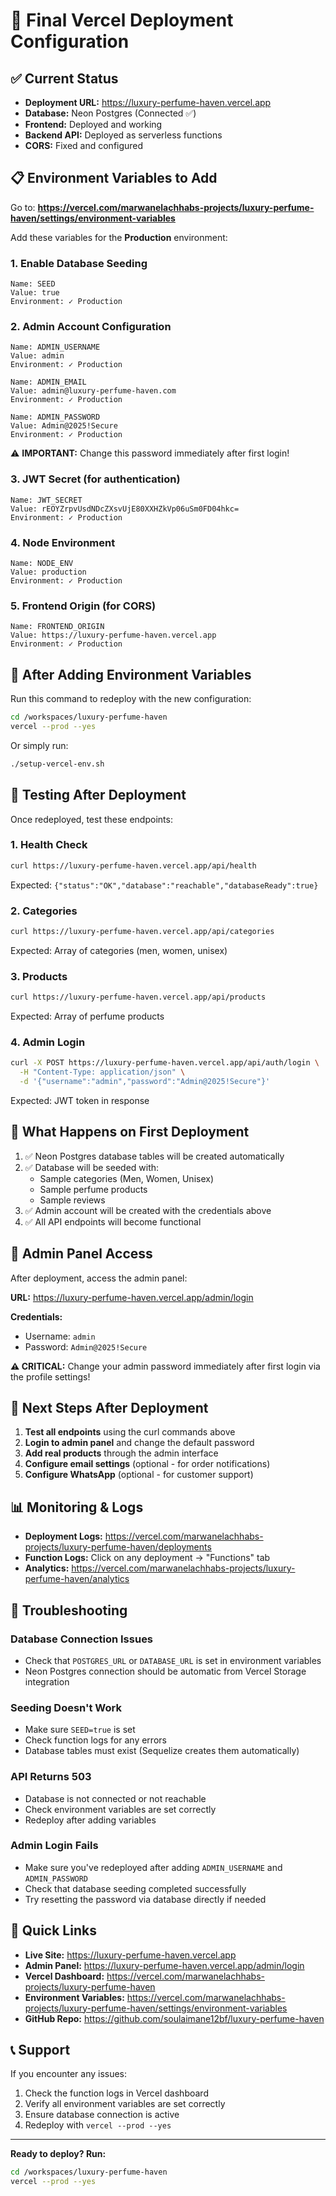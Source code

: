 # 🚀 Final Vercel Deployment Configuration

## ✅ Current Status
- **Deployment URL:** https://luxury-perfume-haven.vercel.app
- **Database:** Neon Postgres (Connected ✅)
- **Frontend:** Deployed and working
- **Backend API:** Deployed as serverless functions
- **CORS:** Fixed and configured

## 📋 Environment Variables to Add

Go to: **https://vercel.com/marwanelachhabs-projects/luxury-perfume-haven/settings/environment-variables**

Add these variables for the **Production** environment:

### 1. Enable Database Seeding
```
Name: SEED
Value: true
Environment: ✓ Production
```

### 2. Admin Account Configuration
```
Name: ADMIN_USERNAME
Value: admin
Environment: ✓ Production
```

```
Name: ADMIN_EMAIL
Value: admin@luxury-perfume-haven.com
Environment: ✓ Production
```

```
Name: ADMIN_PASSWORD
Value: Admin@2025!Secure
Environment: ✓ Production
```
⚠️ **IMPORTANT:** Change this password immediately after first login!

### 3. JWT Secret (for authentication)
```
Name: JWT_SECRET
Value: rEOYZrpvUsdNDcZXsvUjE80XXHZkVp06uSm0FD04hkc=
Environment: ✓ Production
```

### 4. Node Environment
```
Name: NODE_ENV
Value: production
Environment: ✓ Production
```

### 5. Frontend Origin (for CORS)
```
Name: FRONTEND_ORIGIN
Value: https://luxury-perfume-haven.vercel.app
Environment: ✓ Production
```

## 🔄 After Adding Environment Variables

Run this command to redeploy with the new configuration:

```bash
cd /workspaces/luxury-perfume-haven
vercel --prod --yes
```

Or simply run:
```bash
./setup-vercel-env.sh
```

## 🧪 Testing After Deployment

Once redeployed, test these endpoints:

### 1. Health Check
```bash
curl https://luxury-perfume-haven.vercel.app/api/health
```
Expected: `{"status":"OK","database":"reachable","databaseReady":true}`

### 2. Categories
```bash
curl https://luxury-perfume-haven.vercel.app/api/categories
```
Expected: Array of categories (men, women, unisex)

### 3. Products
```bash
curl https://luxury-perfume-haven.vercel.app/api/products
```
Expected: Array of perfume products

### 4. Admin Login
```bash
curl -X POST https://luxury-perfume-haven.vercel.app/api/auth/login \
  -H "Content-Type: application/json" \
  -d '{"username":"admin","password":"Admin@2025!Secure"}'
```
Expected: JWT token in response

## 📝 What Happens on First Deployment

1. ✅ Neon Postgres database tables will be created automatically
2. ✅ Database will be seeded with:
   - Sample categories (Men, Women, Unisex)
   - Sample perfume products
   - Sample reviews
3. ✅ Admin account will be created with the credentials above
4. ✅ All API endpoints will become functional

## 🔐 Admin Panel Access

After deployment, access the admin panel:

**URL:** https://luxury-perfume-haven.vercel.app/admin/login

**Credentials:**
- Username: `admin`
- Password: `Admin@2025!Secure`

**⚠️ CRITICAL:** Change your admin password immediately after first login via the profile settings!

## 🎯 Next Steps After Deployment

1. **Test all endpoints** using the curl commands above
2. **Login to admin panel** and change the default password
3. **Add real products** through the admin interface
4. **Configure email settings** (optional - for order notifications)
5. **Configure WhatsApp** (optional - for customer support)

## 📊 Monitoring & Logs

- **Deployment Logs:** https://vercel.com/marwanelachhabs-projects/luxury-perfume-haven/deployments
- **Function Logs:** Click on any deployment → "Functions" tab
- **Analytics:** https://vercel.com/marwanelachhabs-projects/luxury-perfume-haven/analytics

## 🐛 Troubleshooting

### Database Connection Issues
- Check that `POSTGRES_URL` or `DATABASE_URL` is set in environment variables
- Neon Postgres connection should be automatic from Vercel Storage integration

### Seeding Doesn't Work
- Make sure `SEED=true` is set
- Check function logs for any errors
- Database tables must exist (Sequelize creates them automatically)

### API Returns 503
- Database is not connected or not reachable
- Check environment variables are set correctly
- Redeploy after adding variables

### Admin Login Fails
- Make sure you've redeployed after adding `ADMIN_USERNAME` and `ADMIN_PASSWORD`
- Check that database seeding completed successfully
- Try resetting the password via database directly if needed

## 🔗 Quick Links

- **Live Site:** https://luxury-perfume-haven.vercel.app
- **Admin Panel:** https://luxury-perfume-haven.vercel.app/admin/login
- **Vercel Dashboard:** https://vercel.com/marwanelachhabs-projects/luxury-perfume-haven
- **Environment Variables:** https://vercel.com/marwanelachhabs-projects/luxury-perfume-haven/settings/environment-variables
- **GitHub Repo:** https://github.com/soulaimane12bf/luxury-perfume-haven

## 📞 Support

If you encounter any issues:
1. Check the function logs in Vercel dashboard
2. Verify all environment variables are set correctly
3. Ensure database connection is active
4. Redeploy with `vercel --prod --yes`

---

**Ready to deploy? Run:**
```bash
cd /workspaces/luxury-perfume-haven
vercel --prod --yes
```
